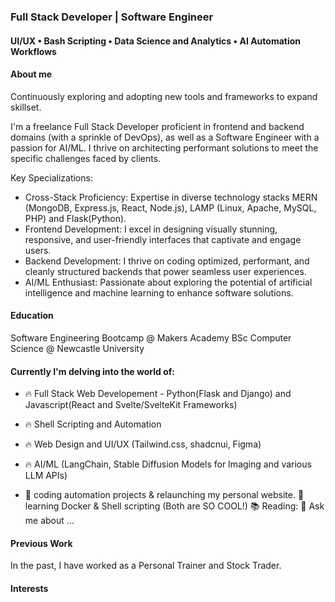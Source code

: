 ### Full Stack Developer | Software Engineer
#### UI/UX • Bash Scripting • Data Science and Analytics • AI Automation Workflows


#### About me
Continuously exploring and adopting new tools and frameworks to expand skillset.

I'm a freelance Full Stack Developer proficient in frontend and backend domains (with a sprinkle of DevOps), as well as a Software Engineer with a passion for AI/ML. I thrive on architecting performant solutions to meet the specific challenges faced by clients.

Key Specializations:
- Cross-Stack Proficiency:
  Expertise in diverse technology stacks MERN (MongoDB, Express.js, React, Node.js), LAMP (Linux, Apache, MySQL, PHP) and Flask(Python).
- Frontend Development:
  I excel in designing visually stunning, responsive, and user-friendly interfaces that captivate and engage users.
- Backend Development:
  I thrive on coding optimized, performant, and cleanly structured backends that power seamless user experiences.
- AI/ML Enthusiast:
  Passionate about exploring the potential of artificial intelligence and machine learning to enhance software solutions.

  
<!--
I specialize in crafting visually stunning and intuitive websites on the frontend, complemented by robust and elegant backend solutions. My love for problem-solving drives me to excel in backend development, where I architect solutions and implement data storage and API integration.

I am a freelance Full Stack Developer(proficient in both Frontend and Backend with a little sprinkling of DevOps), Software Engineer, and AI/ML enthusiast. I thrive on building ... websites, designing visually stunning, responsive, and user-friendly frontends, and coding robust, performant, elegant, and maintainable backend solutions.
Love problem solving and architecting solutions. 




- DevOps: Proficient in deploying and maintaining scalable and reliable infrastructure to support continuous integration and delivery pipelines.
-->

<!--
I love designing beautiful, responsive and user-friendly frontends and integrating them with  I love coding optimised/performant and cleanly coded backends and deploying them.
I architect solutions
data storage, API integration

I'm into open source

Tech wise I am dabbling in React, Svelte, shell scripting and AI/ML. Historically I've focused on Python, Java and the (something I did at Uni...).
But I love learning new technologies and do that as much as I can.
-->





<!--
Cross Stack proficiency
LAMP, MERN, Python and Flask and always looking to try out new tools to add to my repertoire.


Natural Language Processing (NLP)
Generative AI models
Machine Learning pipelines - getting into this?
Prompt engineering

Creating operational efficiency with generative AI models through prompt engineering...
-->
#### Education
Software Engineering Bootcamp @ Makers Academy
BSc Computer Science @ Newcastle University  

#### Currently I'm delving into the world of:
- 🔥 Full Stack Web Developement - Python(Flask and Django) and Javascript(React and Svelte/SvelteKit Frameworks)
- 🔥 Shell Scripting and Automation
- 🔥 Web Design and UI/UX (Tailwind.css, shadcnui, Figma)
- 🔥 AI/ML (LangChain, Stable Diffusion Models for Imaging and various LLM APIs)

- 🔭 coding automation projects & relaunching my personal website.
🌱 learning Docker & Shell scripting (Both are SO COOL!)
📚 Reading:
💬 Ask me about ...

#### Previous Work
In the past, I have worked as a Personal Trainer and Stock Trader.

#### Interests
<!--I'm an avid futurist
Crazy about fitness, am a powerlifter and avid climber
cooking - foodie
fashion?

Outside of technology, I loves photography 📸, cooking 🥘 and drinking a lot of tea ☕🍵!
-->

<!--
**codehath/codehath** is a ✨ _special_ ✨ repository because its `README.md` (this file) appears on your GitHub profile.

Here are some ideas to get you started:

- 🔭 I’m currently working on ...
- 🌱 I’m currently learning Javascript (Svelte/SvelteKit and React Frameworks) and how to use AI (Stable Diffusion Models and LLM APIs)
- 👯 I’m looking to collaborate on AI/Automation projects
- 🤔 I’m looking for help with ...
- 💬 Ask me about ...
- 📫 How to reach me: ...
- ⚡ Fun fact: ...


Futurism
-->
